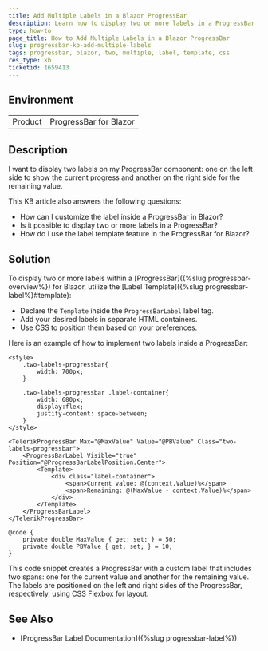 ```yaml
---
title: Add Multiple Labels in a Blazor ProgressBar
description: Learn how to display two or more labels in a ProgressBar for Blazor.
type: how-to
page_title: How to Add Multiple Labels in a Blazor ProgressBar
slug: progressbar-kb-add-multiple-labels
tags: progressbar, blazor, two, multiple, label, template, css
res_type: kb
ticketid: 1659413
---
```


## Environment

<table>
    <tbody>
        <tr>
            <td>Product</td>
            <td>ProgressBar for Blazor</td>
        </tr>
    </tbody>
</table>

## Description

I want to display two labels on my ProgressBar component: one on the left side to show the current progress and another on the right side for the remaining value. 


This KB article also answers the following questions:
- How can I customize the label inside a ProgressBar in Blazor?
- Is it possible to display two or more labels in a ProgressBar?
- How do I use the label template feature in the ProgressBar for Blazor?

## Solution

To display two or more labels within a [ProgressBar]({%slug progressbar-overview%}) for Blazor, utilize the [Label Template]({%slug progressbar-label%}#template):
* Declare the `Template` inside the `ProgressBarLabel` label tag.
* Add your desired labels in separate HTML containers.
* Use CSS to position them based on your preferences.

Here is an example of how to implement two labels inside a ProgressBar:

````CSHTML
<style>
    .two-labels-progressbar{
        width: 700px;
    }

    .two-labels-progressbar .label-container{
        width: 680px;
        display:flex;
        justify-content: space-between;
    }
</style>

<TelerikProgressBar Max="@MaxValue" Value="@PBValue" Class="two-labels-progressbar">
    <ProgressBarLabel Visible="true" Position="@ProgressBarLabelPosition.Center">
        <Template>
            <div class="label-container">
                <span>Current value: @(context.Value)%</span>
                <span>Remaining: @(MaxValue - context.Value)%</span>
            </div>
        </Template>
    </ProgressBarLabel>
</TelerikProgressBar>

@code {
    private double MaxValue { get; set; } = 50;
    private double PBValue { get; set; } = 10;
}
````

This code snippet creates a ProgressBar with a custom label that includes two spans: one for the current value and another for the remaining value. The labels are positioned on the left and right sides of the ProgressBar, respectively, using CSS Flexbox for layout.

## See Also

* [ProgressBar Label Documentation]({%slug progressbar-label%})
